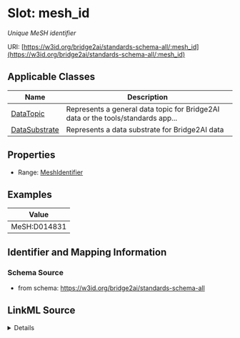 # Slot: mesh_id
_Unique MeSH identifier_


URI: [https://w3id.org/bridge2ai/standards-schema-all/:mesh_id](https://w3id.org/bridge2ai/standards-schema-all/:mesh_id)



<!-- no inheritance hierarchy -->




## Applicable Classes

| Name | Description |
| --- | --- |
[DataTopic](DataTopic.md) | Represents a general data topic for Bridge2AI data or the tools/standards app...
[DataSubstrate](DataSubstrate.md) | Represents a data substrate for Bridge2AI data






## Properties

* Range: [MeshIdentifier](MeshIdentifier.md)








## Examples

| Value |
| --- |
| MeSH:D014831 |

## Identifier and Mapping Information







### Schema Source


* from schema: https://w3id.org/bridge2ai/standards-schema-all




## LinkML Source

<details>
```yaml
name: mesh_id
description: Unique MeSH identifier
examples:
- value: MeSH:D014831
from_schema: https://w3id.org/bridge2ai/standards-schema-all
rank: 1000
values_from:
- MeSH
alias: mesh_id
domain_of:
- DataTopic
- DataSubstrate
range: mesh_identifier

```
</details>